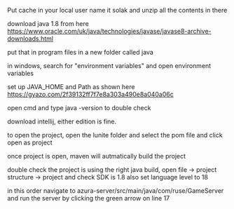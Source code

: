 Put cache in your local user name it solak and unzip all the contents in there

download java 1.8 from here https://www.oracle.com/uk/java/technologies/javase/javase8-archive-downloads.html

put that in program files in a new folder called java

in windows, search for "environment variables" and open environment variables

set up JAVA_HOME and Path as shown here https://gyazo.com/2f39132ff7f7e8a303a490e8a040a06c

open cmd and type java -version to double check

download intellij, either edition is fine. 

to open the project, open the lunite folder and select the pom file and click open as project

once project is open, maven will autmatically build the project

double check the project is using the right java build, open file -> project structure -> project and check SDK is 1.8 also set language level to 18

in this order navigate to azura-server/src/main/java/com/ruse/GameServer and run the server by clicking the green arrow on line 17



